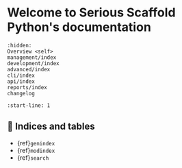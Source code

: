 # Welcome to Serious Scaffold Python's documentation

```{toctree}
:hidden:
Overview <self>
management/index
development/index
advanced/index
cli/index
api/index
reports/index
changelog
```

```{include} ../README.md
:start-line: 1
```

## 🔖 Indices and tables

* {ref}`genindex`
* {ref}`modindex`
* {ref}`search`
